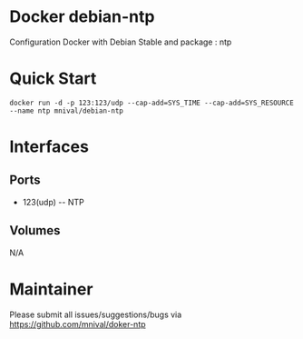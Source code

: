 Docker debian-ntp
============

Configuration Docker with Debian Stable and package : ntp

Quick Start
===========
    docker run -d -p 123:123/udp --cap-add=SYS_TIME --cap-add=SYS_RESOURCE --name ntp mnival/debian-ntp

Interfaces
===========

Ports
-------

* 123(udp) -- NTP

Volumes
-------

N/A

Maintainer
==========

Please submit all issues/suggestions/bugs via
https://github.com/mnival/doker-ntp
